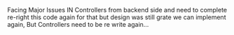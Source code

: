 Facing Major Issues IN Controllers from backend side and need to complete re-right this code again for that but design was still grate we can implement again,
But Controllers need to be re write again...
